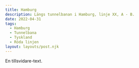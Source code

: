 ```yaml
---
title: Hamburg
description: Längs tunnelbanan i Hamburg, linje XX, A - B.
date: 2022-04-31
tags:
  - Hamburg
  - Tunnelbana
  - Tyskland
  - Röda linjen
layout: layouts/post.njk
---
```

En tillsvidare-text.

